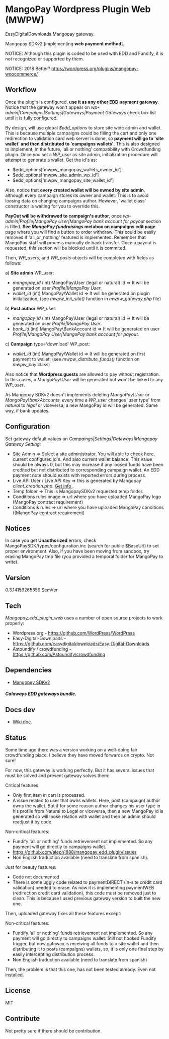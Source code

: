 MangoPay Wordpress Plugin Web (MWPW)
==================

EasyDigitalDownloads Mangopay gateway.

Mangopay SDKv2 [implementing **web payment method**].

NOTICE: Although this plugin is coded to be used with EDD and Fundify, it is not recognized or supported by them.

NOTICE: 2018 Better? https://wordpress.org/plugins/mangopay-woocommerce/

Workflow
----
Once the plugin is configured, **use it as any other EDD payment gateway**. Notice that the gateway won't appear on *wp-admin|Campaigns|Settings|Gateways|Payment Gateways* check box list until it is fully configured.

By design, will use global *$edd_options* to store site wide admin and wallet. This is because multiple campaigns could be filling the cart and only one redirection to validation card web server is done, so **payment will go to 'site wallet' and then distributed to 'campaigns wallets'**. This is also designed to implement, in the future, 'all or nothing' compatibility with Crowdfunding plugin. Once you set a *WP_user* as site admin, initialization procedure will attempt to generate a wallet. Get the id's as:
- $edd_options['mwpw_mangopay_wallets_owner_id']
- $edd_options['mwpw_site_admin_wp_id']
- $edd_options['mwpw_mangopay_site_wallet_id']

Also, notice that **every created wallet will be owned by site admin**, although every campaign stores its owner and wallet. This is to avoid loosing data on changing campaigns author. However, 'wallet class' constructor is waiting for you to override this.

**PayOut will be withdrawed to campaign's author**, once *wp-admin|Profile|MangoPay User|MangoPay bank account for payout* section is filled. **See *MangoPay fundraisings* metabox on campaigns edit page** page where you will find a button to order withdraw. This could be easily removed if 'all_or_nothing' featured is implemented. Remember that MangoPay staff will process manually de bank transfer. Once a payout is requested, this section will be blocked until it is commited.

Then, *WP_users*, and *WP_posts* objects will be completed with fields as follows:

a) **Site admin** WP_user:

 - *mangopay_id* (int)  MangoPay\User (legal or natural) id => It will be generated on user *Profile|MangoPay User*.
 - *wallet_id*   (int)  MangoPay\Wallet id                  => It will be generated on plugin initialization; (see *mwpw_init_site()* function in *mwpw_gateway.php* file)

b) **Post author** WP_user:

 - *mangopay_id* (int)	 MangoPay\User (legal or natural) id  => It will be generated on user *Profile|MangoPay User*.
 - *bank_id*	    (int)	 MangoPay\BankAccount id              => It will be generated on user *Profile|MangoPay                                                                       User|MangoPay bank account for payout*.

c) **Campaign** type='download' WP_post:

 - *wallet_id*	  (int)	 MangoPay\Wallet id                   => It will be generated on first payment to wallet; (see *mwpw_distribute_funds()* function on *mwpw_pay* class)


Also notice that **Wordpress guests** are allowed to pay without registration. In this cases, a *MangoPay\User* will be generated but won't be linked to any *WP_user*. 

As Mangopay SDKv2 doesn't implements deleting *MangoPay\User* or *MangoPay\bankAccounts*, every time a *WP_user* changes 'user type' from *natural* to *legal* or viceversa, a new MangoPay id will be generated. Same way, if bank updates.


Configuration
--------------
Set gateway default values on *Campaings|Settings|Gateways|Mangopay Gateway Setting*:

* Site Admin => Select a site administrator. You will able to check here, current configured id's. And also current wallet balance. This value should be always 0, but this may increase if any loosed funds have been credited but not distributed to corresponding campaign wallet. An EDD payment note should exists with reported errors during process.
* Live API User / Live API Key => this is generated by Mangopay *client_creation.php*. [Get info ](http://docs.mangopay.com/api-references/start-in-production/).
* Temp folder => This is MangopaySDKv2 requested temp folder.
* Conditions rules image =>  url where you have uploaded MangoPay logo (MangoPay contract requirement)
* Conditions & rules =>  url where you have uploaded MangoPay conditions ((MangoPay contract requirement)

Notices
-------------
In case you get **Unauthorized** errors, check MangoPaySDK/types/configuration.inc (search for public $BaseUrl) to set proper environment. Also, if you have been moving from sandbox, try erasing MangoPay tmp file (you provided a temporal folder for MangoPay to write).

Version
----
0.3.14159265359 [SemVer](http://semver.org/)

Tech
-----------
*Mangopay_edd_plugin_web* uses a number of open source projects to work properly:
* Wordpress.org - https://github.com/WordPress/WordPress
* Easy-Digital-Downloads - https://github.com/easydigitaldownloads/Easy-Digital-Downloads
* Astoundify / crowdfunding - https://github.com/Astoundify/crowdfunding

Dependencies
--------------
- [Mangopay SDKv2](https://github.com/MangoPay/mangopay2-php-sdk)

##### Calaways EDD gateways bundle.

Docs dev
-------------
* [Wiki doc](https://wiki.enredaos.net/index.php?title=COOPFUND-DEV#MANGOPAY).


Status
--------------
Some time ago there was a version working on a well-doing fair crowdfunding place. I believe they have moved forwards on crypto. Not sure!

For now, this gateway is working perfectly. But it has several issues that must be solved and present gateway solves them:

Critical features:
- Only first item in cart is processed.
- A issue related to user that owns wallets. Here, post (campaign) author owns the wallet. But if for some reason author changes his user type in his profile from Natural to Legal or viceversa, then a new MangoPay id is generated so will loose relation with wallet and then an admin should readjust it by code.

Non-critical features:
- Fundify 'all or nothing' funds retrievement not implemented. So any payment will go directly to campaigns wallet.
- https://github.com/aleph1888/mangopay_edd_plugin/issues
- Non English traduction available (need to translate from spanish).

Just for beauty features:
- Code not documented
- There is some uggly code related to paymentDIRECT (in-site credit card validation) needed to erase. As now it is implementing paymentWEB (redirection credit card validation), this code must be removed just to clean. This is because I used previous gateway version to built the new one.

Then, uploaded gateway fixes all these features except:

Non-critical features:
- Fundify 'all or nothing' funds retrievement not implemented. So any payment will go directly to campaigns wallet.
Still not hooked Fundify trigger, but now gateway is receiving all funds to a site wallet and then distributing it to posts (campaigns) wallets, so, it is only one final step by easily intercepting distribution process.
- Non English traduction available (need to translate from spanish)

Then, the problem is that this one, has not been tested already. Even not installed.

License
----------
MIT

Contribute
----------
Not pretty sure if there should be contribution.



